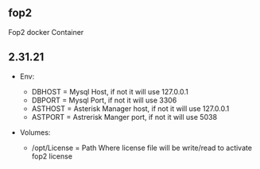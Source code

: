 ## fop2
Fop2 docker Container 

## 2.31.21
* Env:
	- DBHOST = Mysql Host, if not it will  use 127.0.0.1
	- DBPORT = Mysql Port, if not it will  use 3306
	- ASTHOST = Asterisk Manager host, if not it will use 127.0.0.1
	- ASTPORT = Astrerisk Manger port, if not it will use 5038


* Volumes:

	- /opt/License =  Path Where license file will be write/read to activate fop2 license 
